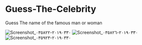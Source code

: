 # Guess-The-Celebrity
Guess The name of the famous man or woman

![Screenshot_٢٠١٩٠٣٣٠-٠٣٥٨٢٢](https://user-images.githubusercontent.com/15935347/55311925-8ec13400-5464-11e9-80a6-def44fc3a1b9.png)
![Screenshot_٢٠١٩٠٣٣٠-٠٣٥٨٢٦](https://user-images.githubusercontent.com/15935347/55311926-8ec13400-5464-11e9-82f7-46059d1344e3.png)
![Screenshot_٢٠١٩٠٣٣٠-٠٣٥٩٢٣](https://user-images.githubusercontent.com/15935347/55311927-8f59ca80-5464-11e9-948c-06bba6c77a7a.png)

